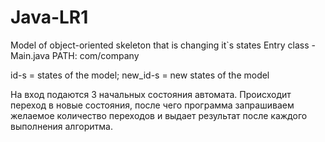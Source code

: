 # Java-LR1
Model of object-oriented skeleton that is changing it`s states
Entry class - Main.java
PATH: com/company

id-s = states of the model;
new_id-s = new states of the model

На вход подаются 3 начальных состояния автомата.
Происходит переход в новые состояния, после чего программа запрашиваем желаемое количество
переходов и выдает результат после каждого выполнения алгоритма.


